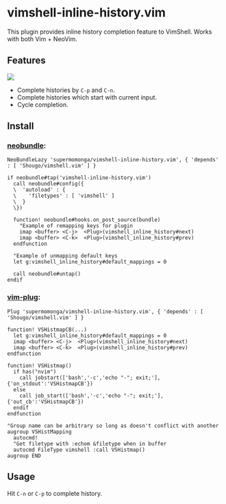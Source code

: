 # vimshell-inline-history.vim

This plugin provides inline history completion feature to VimShell.
Works with both Vim + NeoVim.

## Features

![](http://gifzo.net/UKIIEtj887.gif)

- Complete histories by `C-p` and `C-n`.
- Complete histories which start with current input.
- Cycle completion.

## Install

### [neobundle](https://github.com/shougo/neobundle.vim): 

```vim
NeoBundleLazy 'supermomonga/vimshell-inline-history.vim', { 'depends' : [ 'Shougo/vimshell.vim' ] }

if neobundle#tap('vimshell-inline-history.vim')
  call neobundle#config({
  \  'autoload' : {
  \    'filetypes' : [ 'vimshell' ]
  \  }
  \})

  function! neobundle#hooks.on_post_source(bundle)
    "Example of remapping keys for plugin
    imap <buffer> <C-j>  <Plug>(vimshell_inline_history#next)
    imap <buffer> <C-k>  <Plug>(vimshell_inline_history#prev)
  endfunction

  "Example of unmapping default keys
  let g:vimshell_inline_history#default_mappings = 0

  call neobundle#untap()
endif
```

### [vim-plug](https://github.com/junegunn/vim-plug): 

```vim
Plug 'supermomonga/vimshell-inline-history.vim', { 'depends' : [ 'Shougo/vimshell.vim' ] }

function! VSHistmapCB(...)
  let g:vimshell_inline_history#default_mappings = 0
  imap <buffer> <C-j>  <Plug>(vimshell_inline_history#next)
  imap <buffer> <C-k>  <Plug>(vimshell_inline_history#prev)
endfunction

function! VSHistmap()
  if has("nvim")
    call jobstart(['bash','-c','echo "-"; exit;'],{'on_stdout':'VSHistmapCB'})
  else
    call job_start(['bash','-c','echo "-"; exit;'],{'out_cb':'VSHistmapCB'})
  endif
endfunction

"Group name can be arbitrary so long as doesn't conflict with another
augroup VSHistMapping
  autocmd!
  "Get filetype with :echom &filetype when in buffer
  autocmd FileType vimshell :call VSHistmap()
augroup END
```

## Usage

Hit `C-n` or `C-p` to complete history.
